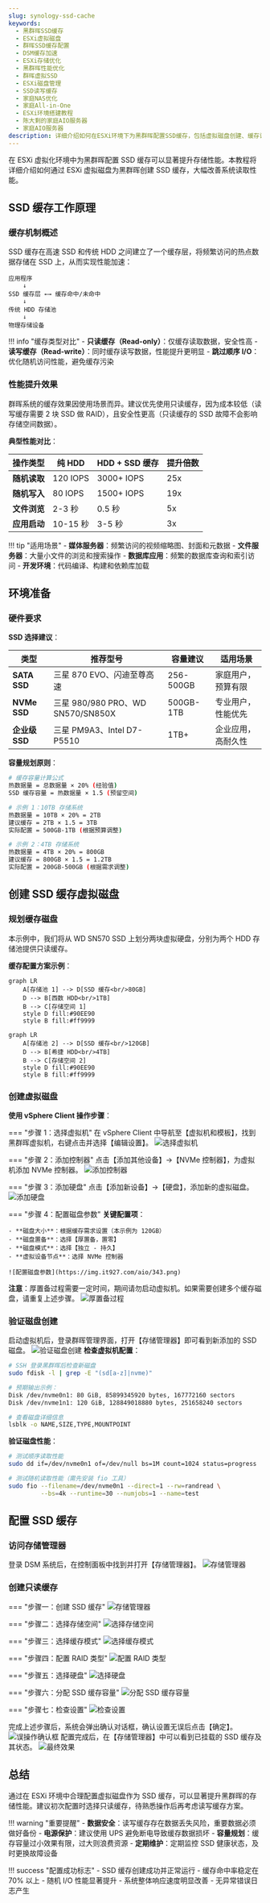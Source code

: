 ```yaml
---
slug: synology-ssd-cache
keywords:
  - 黑群晖SSD缓存
  - ESXi虚拟磁盘
  - 群晖SSD缓存配置
  - DSM缓存加速
  - ESXi存储优化
  - 黑群晖性能优化
  - 群晖虚拟SSD
  - ESXi磁盘管理
  - SSD读写缓存
  - 家庭NAS优化
  - 家庭All-in-One
  - ESXi环境搭建教程
  - 陈大剩的家庭AIO服务器
  - 家庭AIO服务器
description: 详细介绍如何在ESXi环境下为黑群晖配置SSD缓存，包括虚拟磁盘创建、缓存设置、性能优化等步骤，提升家庭NAS存储性能
---
```


在 ESXi 虚拟化环境中为黑群晖配置 SSD 缓存可以显著提升存储性能。本教程将详细介绍如何通过 ESXi 虚拟磁盘为黑群晖创建 SSD 缓存，大幅改善系统读取性能。

## SSD 缓存工作原理

### 缓存机制概述

SSD 缓存在高速 SSD 和传统 HDD 之间建立了一个缓存层，将频繁访问的热点数据存储在 SSD 上，从而实现性能加速：

```
应用程序
    ↓
SSD 缓存层 ←→ 缓存命中/未命中
    ↓
传统 HDD 存储池
    ↓
物理存储设备
```

!!! info "缓存类型对比"
    - **只读缓存（Read-only）**：仅缓存读取数据，安全性高
    - **读写缓存（Read-write）**：同时缓存读写数据，性能提升更明显
    - **跳过顺序 I/O**：优化随机访问性能，避免缓存污染

### 性能提升效果
群晖系统的缓存效果因使用场景而异。建议优先使用只读缓存，因为成本较低（读写缓存需要 2 块 SSD 做 RAID），且安全性更高（只读缓存的 SSD 故障不会影响存储空间数据）。

**典型性能对比**：

| 操作类型 | 纯 HDD | HDD + SSD 缓存 | 提升倍数 |
|---------|--------|----------------|----------|
| **随机读取** | 120 IOPS | 3000+ IOPS | 25x |
| **随机写入** | 80 IOPS | 1500+ IOPS | 19x |
| **文件浏览** | 2-3 秒 | 0.5 秒 | 5x |
| **应用启动** | 10-15 秒 | 3-5 秒 | 3x |

!!! tip "适用场景"
    - **媒体服务器**：频繁访问的视频缩略图、封面和元数据
    - **文件服务器**：大量小文件的浏览和搜索操作
    - **数据库应用**：频繁的数据库查询和索引访问
    - **开发环境**：代码编译、构建和依赖库加载

## 环境准备

### 硬件要求

**SSD 选择建议**：

| 类型 | 推荐型号 | 容量建议 | 适用场景 |
|------|----------|----------|----------|
| **SATA SSD** | 三星 870 EVO、闪迪至尊高速 | 256-500GB | 家庭用户，预算有限 |
| **NVMe SSD** | 三星 980/980 PRO、WD SN570/SN850X | 500GB-1TB | 专业用户，性能优先 |
| **企业级 SSD** | 三星 PM9A3、Intel D7-P5510 | 1TB+ | 企业应用，高耐久性 |

**容量规划原则**：

```bash
# 缓存容量计算公式
热数据量 = 总数据量 × 20% (经验值)
SSD 缓存容量 = 热数据量 × 1.5 (预留空间)

# 示例 1：10TB 存储系统
热数据量 = 10TB × 20% = 2TB
建议缓存 = 2TB × 1.5 = 3TB
实际配置 = 500GB-1TB (根据预算调整)

# 示例 2：4TB 存储系统
热数据量 = 4TB × 20% = 800GB
建议缓存 = 800GB × 1.5 = 1.2TB
实际配置 = 200GB-500GB (根据需求调整)
```

## 创建 SSD 缓存虚拟磁盘

### 规划缓存磁盘
本示例中，我们将从 WD SN570 SSD 上划分两块虚拟硬盘，分别为两个 HDD 存储池提供只读缓存。

**缓存配置方案示例**：

```mermaid
graph LR
    A[存储池 1] --> D[SSD 缓存<br/>80GB]
    D --> B[西数 HDD<br/>1TB]
    B --> C[存储空间 1]
    style D fill:#90EE90
    style B fill:#ff9999
```

```mermaid
graph LR
    A[存储池 2] --> D[SSD 缓存<br/>120GB]
    D --> B[希捷 HDD<br/>4TB]
    B --> C[存储空间 2]
    style D fill:#90EE90
    style B fill:#ff9999
```

### 创建虚拟磁盘

**使用 vSphere Client 操作步骤**：

=== "步骤 1：选择虚拟机"
    在 vSphere Client 中导航至【虚拟机和模板】，找到黑群晖虚拟机，右键点击并选择【编辑设置】。
    ![选择虚拟机](https://img.it927.com/aio/341.png)

=== "步骤 2：添加控制器"
    点击【添加其他设备】→【NVMe 控制器】，为虚拟机添加 NVMe 控制器。
    ![添加控制器](https://img.it927.com/aio/344.png)

=== "步骤 3：添加硬盘"
    点击【添加新设备】→【硬盘】，添加新的虚拟磁盘。
    ![添加硬盘](https://img.it927.com/aio/348.png)

=== "步骤 4：配置磁盘参数"
    **关键配置项**：
    
    - **磁盘大小**：根据缓存需求设置（本示例为 120GB）
    - **磁盘置备**：选择【厚置备，置零】
    - **磁盘模式**：选择【独立 - 持久】
    - **虚拟设备节点**：选择 NVMe 控制器
    
    ![配置磁盘参数](https://img.it927.com/aio/343.png)

**注意**：厚置备过程需要一定时间，期间请勿启动虚拟机。如果需要创建多个缓存磁盘，请重复上述步骤。
![厚置备过程](https://img.it927.com/aio/342.png)

### 验证磁盘创建
启动虚拟机后，登录群晖管理界面，打开【存储管理器】即可看到新添加的 SSD 磁盘。
![验证磁盘创建](https://img.it927.com/aio/347.png)
**检查虚拟机配置**：

```bash
# SSH 登录黑群晖后检查新磁盘
sudo fdisk -l | grep -E "(sd[a-z]|nvme)"

# 预期输出示例：
Disk /dev/nvme0n1: 80 GiB, 85899345920 bytes, 167772160 sectors
Disk /dev/nvme1n1: 120 GiB, 128849018880 bytes, 251658240 sectors

# 查看磁盘详细信息
lsblk -o NAME,SIZE,TYPE,MOUNTPOINT
```

**验证磁盘性能**：

```bash
# 测试顺序读取性能
sudo dd if=/dev/nvme0n1 of=/dev/null bs=1M count=1024 status=progress

# 测试随机读取性能（需先安装 fio 工具）
sudo fio --filename=/dev/nvme0n1 --direct=1 --rw=randread \
         --bs=4k --runtime=30 --numjobs=1 --name=test
```

## 配置 SSD 缓存

### 访问存储管理器
登录 DSM 系统后，在控制面板中找到并打开【存储管理器】。
![存储管理器](https://img.it927.com/aio/350.png)
### 创建只读缓存
=== "步骤一：创建 SSD 缓存"
    ![存储管理器](https://img.it927.com/aio/349.png)

=== "步骤二：选择存储空间"
    ![选择存储空间](https://img.it927.com/aio/351.png)

=== "步骤三：选择缓存模式"
    ![选择缓存模式](https://img.it927.com/aio/352.png)

=== "步骤四：配置 RAID 类型"
    ![配置 RAID 类型](https://img.it927.com/aio/353.png)

=== "步骤五：选择硬盘"
    ![选择硬盘](https://img.it927.com/aio/354.png)

=== "步骤六：分配 SSD 缓存容量"
    ![分配 SSD 缓存容量](https://img.it927.com/aio/355.png)

=== "步骤七：检查设置"
    ![检查设置](https://img.it927.com/aio/356.png)

完成上述步骤后，系统会弹出确认对话框，确认设置无误后点击【确定】。
![误操作确认框](https://img.it927.com/aio/357.png)
配置完成后，在【存储管理器】中可以看到已挂载的 SSD 缓存及其状态。
![最终效果](https://img.it927.com/aio/358.png)


## 总结
通过在 ESXi 环境中合理配置虚拟磁盘作为 SSD 缓存，可以显著提升黑群晖的存储性能。建议初次配置时选择只读缓存，待熟悉操作后再考虑读写缓存方案。

!!! warning "重要提醒"
    - **数据安全**：读写缓存存在数据丢失风险，重要数据必须做好备份
    - **电源保护**：建议使用 UPS 避免断电导致缓存数据损坏
    - **容量规划**：缓存容量过小效果有限，过大则浪费资源
    - **定期维护**：定期监控 SSD 健康状态，及时更换故障设备

!!! success "配置成功标志"
    - SSD 缓存创建成功并正常运行
    - 缓存命中率稳定在 70% 以上
    - 随机 I/O 性能显著提升
    - 系统整体响应速度明显改善
    - 无异常错误日志产生

